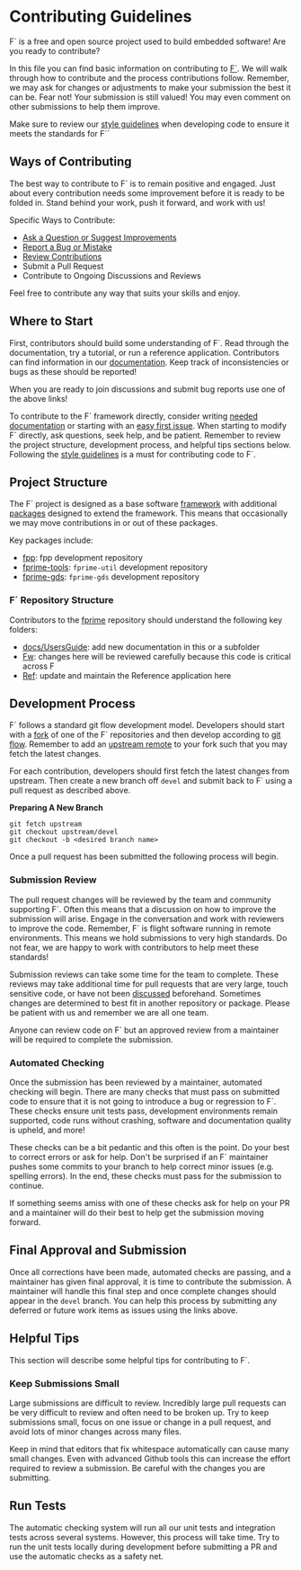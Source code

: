 # Contributing Guidelines

F´ is a free and open source project used to build embedded software!  Are you ready to contribute?

In this file you can find basic information on contributing to [F´](https://github.com/nasa/fprime). We will walk
through how to contribute and the process contributions follow. Remember, we may ask for changes or adjustments to make
your submission the best it can be. Fear not! Your submission is still valued! You may even comment on other submissions
to help them improve.

Make sure to review our [style guidelines](./docs/UsersGuide/dev/code-style.md) when developing code to ensure it meets
the standards for F´´

## Ways of Contributing

The best way to contribute to F´ is to remain positive and engaged. Just about every contribution needs some improvement
before it is ready to be folded in. Stand behind your work, push it forward, and work with us!

Specific Ways to Contribute:
- [Ask a Question or Suggest Improvements](https://github.com/nasa/fprime/discussions/new)
- [Report a Bug or Mistake](https://github.com/nasa/fprime/issues/new/choose)
- [Review Contributions](https://github.com/nasa/fprime/pulls)
- Submit a Pull Request
- Contribute to Ongoing Discussions and Reviews

Feel free to contribute any way that suits your skills and enjoy.

## Where to Start

First, contributors should build some understanding of F´. Read through the documentation, try a tutorial, or run a
reference application. Contributors can find information in our [documentation](https://nasa.github.io/fprime/). Keep
track of inconsistencies or bugs as these should be reported!

When you are ready to join discussions and submit bug reports use one of the above links!

To contribute to the F´ framework directly, consider writing
[needed documentation](https://github.com/nasa/fprime/issues?q=is%3Aissue+is%3Aopen+label%3ADocumentation) or starting
with an [easy first issue](https://github.com/nasa/fprime/issues?q=is%3Aissue+is%3Aopen+label%3A%22Easy+First+Issue%22).
When starting to modify F´ directly, ask questions, seek help, and be patient. Remember to review the project structure,
development process, and helpful tips sections below. Following the
[style guidelines](./docs/UsersGuide/dev/code-style.md) is a must for contributing code to F´.

## Project Structure

The F´ project is designed as a base software [framework](https://github.com/nasa/fprime) with additional
[packages](https://github.com/fprime-community) designed to extend the framework. This means that occasionally we may
move contributions in or out of these packages.

Key packages include:

- [fpp](https://github.com/fprime-community/fpp): fpp development repository
- [fprime-tools](https://github.com/fprime-community/fprime-tools): `fprime-util` development repository
- [fprime-gds](https://github.com/fprime-community/fprime-gds): `fprime-gds` development repository


### F´ Repository Structure

Contributors to the [fprime](https://github.com/nasa/fprime) repository should understand the following key folders:

- [docs/UsersGuide](https://github.com/nasa/fprime/tree/devel/docs/UsersGuide): add new documentation in this or a subfolder
- [Fw](https://github.com/nasa/fprime/tree/devel/Fw): changes here will be reviewed carefully because this code is critical across F
- [Ref](https://github.com/nasa/fprime/tree/devel/Ref): update and maintain the Reference application here

## Development Process

F´ follows a standard git flow development model. Developers should start with a
[fork](https://docs.github.com/en/get-started/quickstart/fork-a-repo) of one of the F´ repositories and then develop
according to [git flow](https://docs.github.com/en/get-started/quickstart/github-flow). Remember to add an
[upstream remote](https://docs.github.com/en/pull-requests/collaborating-with-pull-requests/working-with-forks/configuring-a-remote-for-a-fork)
to your fork such that you may fetch the latest changes.

For each contribution, developers should first fetch the latest changes from upstream. Then create a new branch off
`devel` and submit back to F´ using a pull request as described above.

**Preparing A New Branch**
```
git fetch upstream
git checkout upstream/devel
git checkout -b <desired branch name>
```

Once a pull request has been submitted the following process will begin.

### Submission Review

The pull request changes will be reviewed by the team and community supporting F´. Often this means that a discussion on
how to improve the submission will arise. Engage in the conversation and work with reviewers to improve the code.
Remember, F´ is flight software running in remote environments. This means we hold submissions to very high standards.
Do not fear, we are happy to work with contributors to help meet these standards!

Submission reviews can take some time for the team to complete. These reviews may take additional time for pull requests
that are very large, touch sensitive code, or have not been [discussed](https://github.com/nasa/fprime/discussions)
beforehand. Sometimes changes are determined to best fit in another repository or package. Please be patient with us and
remember we are all one team.

Anyone can review code on F´ but an approved review from a maintainer will be required to complete the submission.

### Automated Checking

Once the submission has been reviewed by a maintainer, automated checking will begin. There are many checks that must
pass on submitted code to ensure that it is not going to introduce a bug or regression to F´. These checks ensure unit
tests pass, development environments remain supported, code runs without crashing, software and documentation quality is
upheld, and more!

These checks can be a bit pedantic and this often is the point. Do your best to correct errors or ask for help. Don't be
surprised if an F´ maintainer pushes some commits to your branch to help correct minor issues (e.g. spelling errors). In
the end, these checks must pass for the submission to continue.

If something seems amiss with one of these checks ask for help on your PR and a maintainer will do their best to help
get the submission moving forward.

## Final Approval and Submission

Once all corrections have been made, automated checks are passing, and a maintainer has given final approval, it is time
to contribute the submission. A maintainer will handle this final step and once complete changes should appear in the
`devel` branch. You can help this process by submitting any deferred or future work items as issues using the links
above.

## Helpful Tips

This section will describe some helpful tips for contributing to F´.

### Keep Submissions Small

Large submissions are difficult to review. Incredibly large pull requests can be very difficult to review and often need
to be broken up. Try to keep submissions small, focus on one issue or change in a pull request, and avoid lots of minor
changes across many files.

Keep in mind that editors that fix whitespace automatically can cause many small changes. Even with advanced Github
tools this can increase the effort required to review a submission. Be careful with the changes you are submitting.

## Run Tests

The automatic checking system will run all our unit tests and integration tests across several systems. However, this
process will take time. Try to run the unit tests locally during development before submitting a PR and use the
automatic checks as a safety net.
